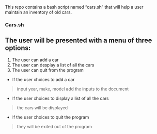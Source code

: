 This repo contains a bash script named “cars.sh” that will help a user maintain an inventory of old cars.
 
### Cars.sh
## The user will be presented with a menu of three options:
1. The user can add a car
2. The user can desplay a list of all the cars
3. The user can quit from the program

* If the user choices to add a car
> input year, make, model
> add the inputs to the document

* If the user choices to display a list of all the cars
> the cars will be displayed

* If the user choices to quit the program
> they will be exited out of the program

